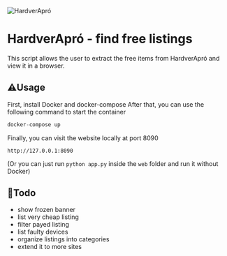 ![HardverApró](https://cdn.rios.hu/design/ha/logo.png)

# HardverApró - find free listings
This script allows the user to extract the free items from HardverApró and view it in a browser.

## ⚠️Usage
First, install Docker and docker-compose
After that, you can use the following command to start the container
```python
docker-compose up
```

Finally, you can visit the website locally at port 8090
```
http://127.0.0.1:8090
```

(Or you can just run `python app.py` inside the `web` folder and run it without Docker)

## 📝Todo
- show frozen banner
- list very cheap listing
- filter payed listing
- list faulty devices
- organize listings into categories
- extend it to more sites
